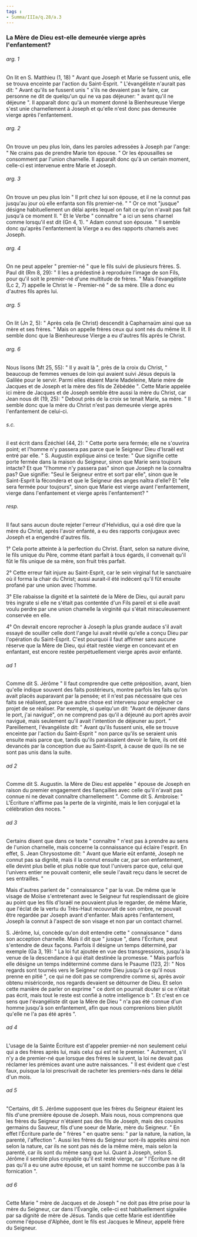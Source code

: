 ```yaml
---
tags : 
- Summa/IIIa/q.28/a.3
---
```


### La Mère de Dieu est-elle demeurée vierge après l'enfantement?

###### arg. 1
On lit en S. Matthieu (1, 18) " Avant que Joseph et Marie se fussent unis, elle se trouva enceinte par l'action du Saint-Esprit. " L'évangéliste n'aurait pas dit: " Avant qu'ils se fussent unis " s'ils ne devaient pas le faire, car personne ne dit de quelqu'un qui ne va pas déjeuner: " avant qu'il ne déjeune ". Il apparaît donc qu'à un moment donné la Bienheureuse Vierge s'est unie charnellement à Joseph et qu'elle n'est donc pas demeurée vierge après l'enfantement. 

###### arg. 2
On trouve un peu plus loin, dans les paroles adressées à Joseph par l'ange: " Ne crains pas de prendre Marie ton épouse. " Or les épousailles se consomment par l'union charnelle. Il apparaît donc qu'à un certain moment, celle-ci est intervenue entre Marie et Joseph. 

###### arg. 3
On trouve un peu plus loin " Il prit chez lui son épouse, et il ne la connut pas jusqu'au jour où elle enfanta son fils premier-né. " " Or ce mot "jusque" désigne habituellement un délai après lequel on fait ce qu'on n'avait pas fait jusqu'à ce moment Il. " Et le Verbe " connaître " a ici un sens charnel comme lorsqu'il est dit (Gn 4, 1). " Adam connut son épouse. " Il semble donc qu'après l'enfantement la Vierge a eu des rapports charnels avec Joseph. 

###### arg. 4
On ne peut appeler " premier-né " que le fils suivi de plusieurs frères. S. Paul dit (Rm 8, 29): " Il les a prédestiné à reproduire l'image de son Fils, pour qu'il soit le premier-né d'une multitude de frères. " Mais l'évangéliste (Lc 2, 7) appelle le Christ le - Premier-né " de sa mère. Elle a donc eu d'autres fils après lui. 

###### arg. 5
On lit (Jn 2, 5): " Après cela (le Christ) descendit à Capharnaüm ainsi que sa mère et ses frères. " Mais on appelle frères ceux qui sont nés du même lit. Il semble donc que la Bienheureuse Vierge a eu d'autres fils après le Christ. 

###### arg. 6
Nous lisons (Mt 25, 55): " Il y avait là ", près de la croix du Christ, " beaucoup de femmes venues de loin qui avaient suivi Jésus depuis la Galilée pour le servir. Parmi elles étaient Marie Madeleine, Marie mère de Jacques et de Joseph et la mère des fils de Zébédée ". Cette Marie appelée ici mère de Jacques et de Joseph semble être aussi la mère du Christ, car Jean nous dit (19, 25): " Debout près de la croix se tenait Marie, sa mère. " Il semble donc que la mère du Christ n'est pas demeurée vierge après l'enfantement de celui-ci. 

###### s.c.
il est écrit dans Ézéchiel (44, 2): " Cette porte sera fermée; elle ne s'ouvrira point; et l'homme n'y passera pas parce que le Seigneur Dieu d'Israël est entré par elle. " S. Augustin explique ainsi ce texte: " Que signifie cette porte fermée dans la maison du Seigneur, sinon que Marie sera toujours intacte? Et que "l'homme n'y passera pas" sinon que Joseph ne la connaîtra pas? Que signifie: "Seul le Seigneur entre et sort par elle", sinon que le Saint-Esprit la fécondera et que le Seigneur des anges naîtra d'elle? Et "elle sera fermée pour toujours", sinon que Marie est vierge avant l'enfantement, vierge dans l'enfantement et vierge après l'enfantement? " 

###### resp.
Il faut sans aucun doute rejeter l'erreur d'Helvidius, qui a osé dire que la mère du Christ, après l'avoir enfanté, a eu des rapports conjugaux avec Joseph et a engendré d'autres fils. 

1° Cela porte atteinte à la perfection du Christ. Étant, selon sa nature divine, le fils unique du Père, comme étant parfait à tous égards, il convenait qu'il fût le fils unique de sa mère, son fruit très parfait. 

2° Cette erreur fait injure au Saint-Esprit, car le sein virginal fut le sanctuaire où il forma la chair du Christ; aussi aurait-il été indécent qu'il fût ensuite profané par une union avec l'homme. 

3° Elle rabaisse la dignité et la sainteté de la Mère de Dieu, qui aurait paru très ingrate si elle ne s'était pas contentée d'un Fils pareil et si elle avait voulu perdre par une union chamelle la virginité qui s'était miraculeusement conservée en elle. 

4° On devrait encore reprocher à Joseph la plus grande audace s'il avait essayé de souiller celle dont l'ange lui avait révélé qu'elle a conçu Dieu par l'opération du Saint-Esprit. C'est pourquoi il faut affirmer sans aucune réserve que la Mère de Dieu, qui était restée vierge en concevant et en enfantant, est encore restée perpétuellement vierge après avoir enfanté. 

###### ad 1
Comme dit S. Jérôme " Il faut comprendre que cette préposition, avant, bien qu'elle indique souvent des faits postérieurs, montre parfois les faits qu'on avait placés auparavant par la pensée; et il n'est pas nécessaire que ces faits se réalisent, parce que autre chose est intervenu pour empêcher ce projet de se réaliser. Par exemple, si quelqu'un dit: "Avant de déjeuner dans le port, j'ai navigué", on ne comprend pas qu'il a déjeuné au port après avoir navigué, mais seulement qu'il avait l'intention de déjeuner au port. " Pareillement, l'évangéliste dit: " Avant qu'ils fussent unis, elle se trouve enceinte par l'action du Saint-Esprit " non parce qu'ils se seraient unis ensuite mais parce que, tandis qu'ils paraissaient devoir le faire, ils ont été devancés par la conception due au Saint-Esprit, à cause de quoi ils ne se sont pas unis dans la suite. 

###### ad 2
Comme dit S. Augustin. la Mère de Dieu est appelée " épouse de Joseph en raison du premier engagement des fiançailles avec celle qu'il n'avait pas connue ni ne devait connaître charnellement ". Comme dit S. Ambroise: " L'Écriture n'affirme pas la perte de la virginité, mais le lien conjugal et la célébration des noces. " 

###### ad 3
Certains disent que dans ce texte " connaître " n'est pas à prendre au sens de l'union charnelle, mais concerne la connaissance qui éclaire l'esprit. En effet, S. Jean Chrysostome dit: " Avant que Marie eût enfanté, Joseph ne connut pas sa dignité, mais il la connut ensuite car, par son enfantement, elle devint plus belle et plus noble que tout l'univers parce que, celui que l'univers entier ne pouvait contenir, elle seule l'avait reçu dans le secret de ses entrailles. " 

Mais d'autres parlent de " connaissance " par la vue. De même que le visage de Moïse s'entretenant avec le Seigneur fut resplendissant de gloire au point que les fils d'Israël ne pouvaient plus le regarder, de même Marie, que l'éclat de la vertu du Très-Haut recouvrait de son ombre, ne pouvait être regardée par Joseph avant d'enfanter. Mais après l'enfantement, Joseph la connut à l'aspect de son visage et non par un contact charnel. 

S. Jérôme, lui, concède qu'on doit entendre cette " connaissance " dans son acception charnelle. Mais il dit que " jusque ", dans l'Écriture, peut s'entendre de deux façons. Parfois il désigne un temps déterminé, par exemple (Ga 3, 19): " La loi fut ajoutée en vue des transgressions, jusqu'à la venue de la descendance à qui était destinée la promesse. " Mais parfois elle désigne un temps indéterminé comme dans le Psaume (123, 2): " Nos regards sont tournés vers le Seigneur notre Dieu jusqu'à ce qu'il nous prenne en pitié ", ce qui ne doit pas se comprendre comme si, après avoir obtenu miséricorde, nos regards devaient se détourner de Dieu. Et selon cette manière de parler on exprime " ce dont on pourrait douter si ce n'était pas écrit, mais tout le reste est confié à notre intelligence b ". Et c'est en ce sens que l'évangéliste dit que la Mère de Dieu " n'a pas été connue d'un homme jusqu'à son enfantement, afin que nous comprenions bien plutôt qu'elle ne l'a pas été après ". 

###### ad 4
L'usage de la Sainte Écriture est d'appeler premier-né non seulement celui qui a des frères après lui, mais celui qui est né le premier. " Autrement, s'il n'y a de premier-né que lorsque des frères le suivent, la loi ne devait pas réclamer les prémices avant une autre naissances. " Il est évident que c'est faux, puisque la loi prescrivait de racheter les premiers-nés dans le délai d'un mois. 

###### ad 5
"Certains, dit S. Jérôme supposent que les frères du Seigneur étaient les fils d'une première épouse de Joseph. Mais nous, nous comprenons que les frères du Seigneur n'étaient pas des fils de Joseph, mais des cousins germains du Sauveur, fils d'une soeur de Marie, mère du Seigneur. " En effet l'Écriture parle de " frères " en quatre sens: " par la nature, la nation, la parenté, l'affection ". Aussi les frères du Seigneur sont-ils appelés ainsi non selon la nature, car ils ne sont pas nés de la même mère, mais selon la parenté, car ils sont du même sang que lui. Quant à Joseph, selon S. Jérôme il semble plus croyable qu'il est resté vierge, car " l'Écriture ne dit pas qu'il a eu une autre épouse, et un saint homme ne succombe pas à la fornication ". 

###### ad 6
Cette Marie " mère de Jacques et de Joseph " ne doit pas être prise pour la mère du Seigneur, car dans l'Évangile, celle-ci est habituellement signalée par sa dignité de mère de Jésus. Tandis que cette Marie est identifiée comme l'épouse d'Alphée, dont le fils est Jacques le Mineur, appelé frère du Seigneur. 

